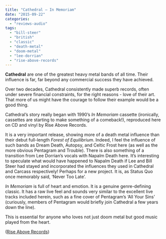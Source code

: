 ```yaml
---
title: "Cathedral – In Memoriam"
date: "2015-09-22"
categories: 
  - "reviews-audio"
tags: 
  - "bill-steer"
  - "british"
  - "classic"
  - "death-metal"
  - "doom-metal"
  - "lee-dorrian"
  - "rise-above-records"
---
```


**Cathedral** are one of the greatest heavy metal bands of all time. Their influence is far, far beyond any commercial success they have achieved.

Over two decades, Cathedral consistently made superb records, often under severe financial constraints, for the right reasons - love of their art. That more of us might have the courage to follow their example would be a good thing.

Cathedral’s story really began with 1990’s _In Memoriam_ cassette (ironically, cassettes are starting to make something of a comeback!), reproduced here on CD and vinyl by Rise Above Records.

It is a very important release, showing more of a death metal influence than their debut full-length _Forest of Equilibrium_. Indeed, I feel the influence of such bands as Dream Death, Autopsy, and Celtic Frost here (as well as the more obvious Pentagram and Trouble). There is also something of a transition from Lee Dorrian’s vocals with Napalm Death here. It’s interesting to speculate what would have happened to Napalm Death if Lee and Bill Steer had stayed and incorporated the influences they used in Cathedral and Carcass respectively! Perhaps for a new project. It is, as Status Quo once memorably said, ‘Never Too Late’.

_In Memoriam_ is full of heart and emotion. It is a genuine genre-defining classic. It has a raw live feel and sounds very similar to the excellent live tracks included herein, such as a fine cover of Pentagram’s ‘All Your Sins’ (curiously, members of Pentagram would briefly join Cathedral a few years down the line).

This is essential for anyone who loves not just doom metal but good music played from the heart.

([Rise Above Records](http://www.riseaboverecords.com/))
